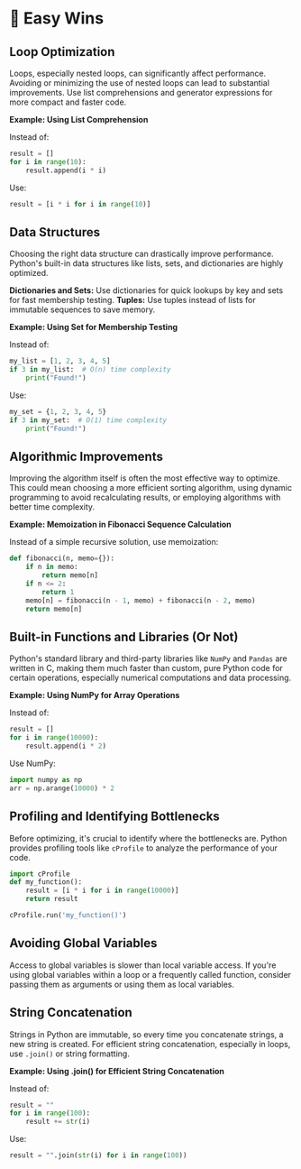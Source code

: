 # 💯 Easy Wins

## Loop Optimization

Loops, especially nested loops, can significantly affect performance. Avoiding or minimizing the use of nested loops can lead to substantial improvements. Use list comprehensions and generator expressions for more compact and faster code.

**Example: Using List Comprehension**

Instead of:

```python
result = []
for i in range(10):
    result.append(i * i)
```

Use:

```python
result = [i * i for i in range(10)]
```

## Data Structures

Choosing the right data structure can drastically improve performance. Python's built-in data structures like lists, sets, and dictionaries are highly optimized.

**Dictionaries and Sets:** Use dictionaries for quick lookups by key and sets for fast membership testing.
**Tuples:** Use tuples instead of lists for immutable sequences to save memory.

**Example: Using Set for Membership Testing**

Instead of:

```python
my_list = [1, 2, 3, 4, 5]
if 3 in my_list:  # O(n) time complexity
    print("Found!")
```

Use:

```python
my_set = {1, 2, 3, 4, 5}
if 3 in my_set:  # O(1) time complexity
    print("Found!")
```

## Algorithmic Improvements

Improving the algorithm itself is often the most effective way to optimize. This could mean choosing a more efficient sorting algorithm, using dynamic programming to avoid recalculating results, or employing algorithms with better time complexity.

**Example: Memoization in Fibonacci Sequence Calculation**

Instead of a simple recursive solution, use memoization:

```python
def fibonacci(n, memo={}):
    if n in memo:
        return memo[n]
    if n <= 2:
        return 1
    memo[n] = fibonacci(n - 1, memo) + fibonacci(n - 2, memo)
    return memo[n]
```

## Built-in Functions and Libraries (Or Not)

Python's standard library and third-party libraries like `NumPy` and `Pandas` are written in C, making them much faster than custom, pure Python code for certain operations, especially numerical computations and data processing.

**Example: Using NumPy for Array Operations**

Instead of:

```python
result = []
for i in range(10000):
    result.append(i * 2)
```

Use NumPy:

```python
import numpy as np
arr = np.arange(10000) * 2
```

## Profiling and Identifying Bottlenecks

Before optimizing, it's crucial to identify where the bottlenecks are. Python provides profiling tools like `cProfile` to analyze the performance of your code.

```python
import cProfile
def my_function():
    result = [i * i for i in range(10000)]
    return result

cProfile.run('my_function()')
```

## Avoiding Global Variables

Access to global variables is slower than local variable access. If you're using global variables within a loop or a frequently called function, consider passing them as arguments or using them as local variables.

## String Concatenation

Strings in Python are immutable, so every time you concatenate strings, a new string is created. For efficient string concatenation, especially in loops, use `.join()` or string formatting.

**Example: Using .join() for Efficient String Concatenation**

Instead of:

```python
result = ""
for i in range(100):
    result += str(i)
```

Use:

```python
result = "".join(str(i) for i in range(100))
```